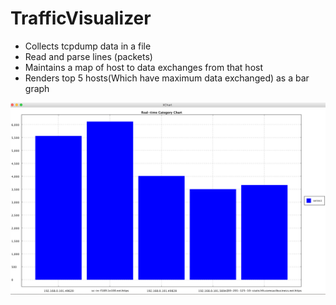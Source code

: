 # TrafficVisualizer

* Collects tcpdump data in a file
* Read and parse lines (packets)
* Maintains a map of host to data exchanges from that host
* Renders top 5 hosts(Which have maximum data exchanged) as a bar graph 

![Alt text](ScreenShots/HostToDataChart.png?raw=true)

